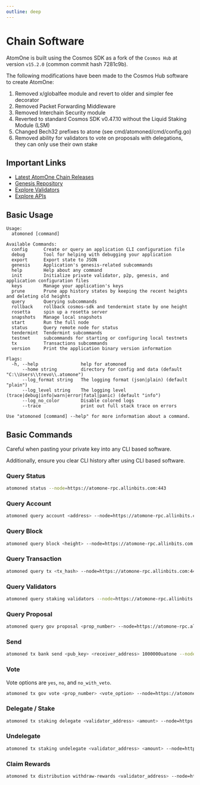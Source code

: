 ```yaml
---
outline: deep
---
```


# Chain Software

AtomOne is built using the Cosmos SDK as a fork of the `Cosmos Hub` at version `v15.2.0` (common commit hash 7281c9b).

The following modifications have been made to the Cosmos Hub software to create AtomOne:

1. Removed x/globalfee module and revert to older and simpler fee decorator
2. Removed Packet Forwarding Middleware
3. Removed Interchain Security module
4. Reverted to standard Cosmos SDK v0.47.10 without the Liquid Staking Module (LSM)
5. Changed Bech32 prefixes to atone (see cmd/atomoned/cmd/config.go)
6. Removed ability for validators to vote on proposals with delegations, they can only use their own stake

## Important Links

- [Latest AtomOne Chain Releases](https://github.com/atomone-hub/atomone/releases/)
- [Genesis Repository](https://github.com/atomone-hub/genesis)
- [Explore Validators](../validators/services.md)
- [Explore APIs](../validators/registry.md)

## Basic Usage

```
Usage:
  atomoned [command]

Available Commands:
  config      Create or query an application CLI configuration file
  debug       Tool for helping with debugging your application
  export      Export state to JSON
  genesis     Application's genesis-related subcommands
  help        Help about any command
  init        Initialize private validator, p2p, genesis, and application configuration files
  keys        Manage your application's keys
  prune       Prune app history states by keeping the recent heights and deleting old heights
  query       Querying subcommands
  rollback    rollback cosmos-sdk and tendermint state by one height
  rosetta     spin up a rosetta server
  snapshots   Manage local snapshots
  start       Run the full node
  status      Query remote node for status
  tendermint  Tendermint subcommands
  testnet     subcommands for starting or configuring local testnets
  tx          Transactions subcommands
  version     Print the application binary version information

Flags:
  -h, --help                help for atomoned
      --home string         directory for config and data (default "C:\\Users\\trevo\\.atomone")
      --log_format string   The logging format (json|plain) (default "plain")
      --log_level string    The logging level (trace|debug|info|warn|error|fatal|panic) (default "info")
      --log_no_color        Disable colored logs
      --trace               print out full stack trace on errors

Use "atomoned [command] --help" for more information about a command.
```

## Basic Commands

Careful when pasting your private key into any CLI based software.

Additionally, ensure you clear CLI history after using CLI based software.


### Query Status

```sh
atomoned status --node=https://atomone-rpc.allinbits.com:443
```

### Query Account

```sh
atomoned query account <address> --node=https://atomone-rpc.allinbits.com:443
```

### Query Block

```sh
atomoned query block <height> --node=https://atomone-rpc.allinbits.com:443
```

### Query Transaction

```sh
atomoned query tx <tx_hash> --node=https://atomone-rpc.allinbits.com:443
```

### Query Validators

```sh
atomoned query staking validators --node=https://atomone-rpc.allinbits.com:443
```

### Query Proposal

```sh
atomoned query gov proposal <prop_number> --node=https://atomone-rpc.allinbits.com:443
```

### Send

```sh
atomoned tx bank send <pub_key> <receiver_address> 1000000uatone --node=https://atomone-rpc.allinbits.com:443 --from=<private_key>
```

### Vote

Vote options are `yes`, `no`, and `no_with_veto`.

```sh
atomoned tx gov vote <prop_number> <vote_option> --node=https://atomone-rpc.allinbits.com:443 --from=<private_key>
```

### Delegate / Stake

```sh
atomoned tx staking delegate <validator_address> <amount> --node=https://atomone-rpc.allinbits.com:443 --from=<private_key>
```

### Undelegate

```sh
atomoned tx staking undelegate <validator_address> <amount> --node=https://atomone-rpc.allinbits.com:443 --from=<private_key>
```

### Claim Rewards

```sh
atomoned tx distribution withdraw-rewards <validator_address> --node=https://atomone-rpc.allinbits.com:443 --from=<private_key>
```